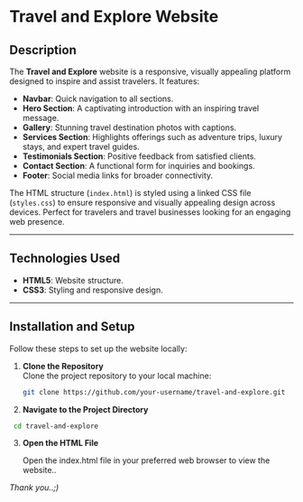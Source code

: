 # Travel and Explore Website

## Description
The **Travel and Explore** website is a responsive, visually appealing platform designed to inspire and assist travelers. It features:

- **Navbar**: Quick navigation to all sections.
- **Hero Section**: A captivating introduction with an inspiring travel message.
- **Gallery**: Stunning travel destination photos with captions.
- **Services Section**: Highlights offerings such as adventure trips, luxury stays, and expert travel guides.
- **Testimonials Section**: Positive feedback from satisfied clients.
- **Contact Section**: A functional form for inquiries and bookings.
- **Footer**: Social media links for broader connectivity.

The HTML structure (`index.html`) is styled using a linked CSS file (`styles.css`) to ensure responsive and visually appealing design across devices. Perfect for travelers and travel businesses looking for an engaging web presence.

---

## Technologies Used
- **HTML5**: Website structure.
- **CSS3**: Styling and responsive design.

---

## Installation and Setup

Follow these steps to set up the website locally:

1. **Clone the Repository**  
   Clone the project repository to your local machine:
   ```bash
   git clone https://github.com/your-username/travel-and-explore.git
   ```
2.  **Navigate to the Project Directory**
   ```bash
    cd travel-and-explore
   ```
3. **Open the HTML File**
   
    Open the index.html file in your preferred web browser to view the website..



  *Thank you..;)*

